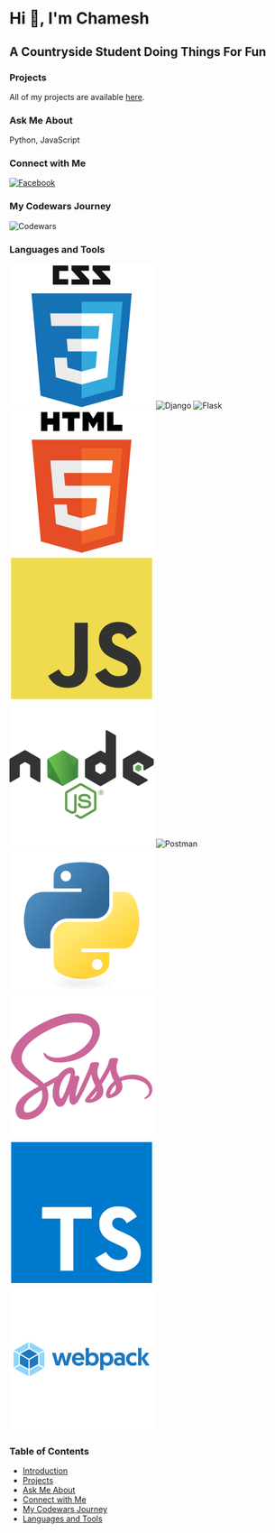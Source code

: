 # Hi 👋, I'm Chamesh
## A Countryside Student Doing Things For Fun

### Projects
All of my projects are available [here](http://github.com/chamesh2019?tab=repositories).

### Ask Me About
Python, JavaScript

### Connect with Me
[![Facebook](https://raw.githubusercontent.com/rahuldkjain/github-profile-readme-generator/master/src/images/icons/Social/facebook.svg)](https://fb.com/chameshdinuka)

### My Codewars Journey
![Codewars](https://www.codewars.com/users/chamesh2020/badges/large)

### Languages and Tools
![CSS3](https://raw.githubusercontent.com/devicons/devicon/master/icons/css3/css3-original-wordmark.svg) 
![Django](https://cdn.worldvectorlogo.com/logos/django.svg) 
![Flask](https://www.vectorlogo.zone/logos/pocoo_flask/pocoo_flask-icon.svg) 
![HTML5](https://raw.githubusercontent.com/devicons/devicon/master/icons/html5/html5-original-wordmark.svg) 
![JavaScript](https://raw.githubusercontent.com/devicons/devicon/master/icons/javascript/javascript-original.svg) 
![Node.js](https://raw.githubusercontent.com/devicons/devicon/master/icons/nodejs/nodejs-original-wordmark.svg) 
![Postman](https://www.vectorlogo.zone/logos/getpostman/getpostman-icon.svg) 
![Python](https://raw.githubusercontent.com/devicons/devicon/master/icons/python/python-original.svg) 
![Sass](https://raw.githubusercontent.com/devicons/devicon/master/icons/sass/sass-original.svg) 
![TypeScript](https://raw.githubusercontent.com/devicons/devicon/master/icons/typescript/typescript-original.svg) 
![Webpack](https://raw.githubusercontent.com/devicons/devicon/d00d0969292a6569d45b06d3f350f463a0107b0d/icons/webpack/webpack-original-wordmark.svg) 

### Table of Contents
- [Introduction](#hi--im-chamesh)
- [Projects](#projects)
- [Ask Me About](#ask-me-about)
- [Connect with Me](#connect-with-me)
- [My Codewars Journey](#my-codewars-journey)
- [Languages and Tools](#languages-and-tools)
